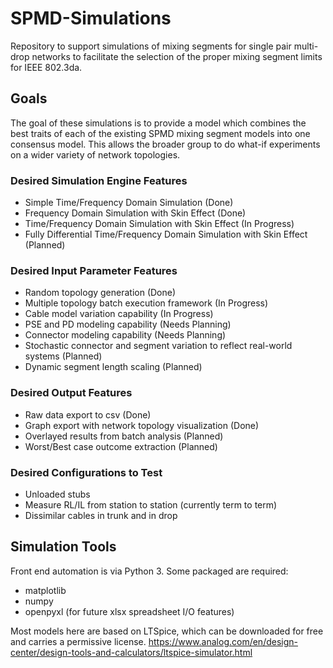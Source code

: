# SPMD-Simulations
Repository to support simulations of mixing segments for single pair multi-drop networks to facilitate the selection of the proper mixing segment limits for IEEE 802.3da.

## Goals

The goal of these simulations is to provide a model which combines the best traits of each of the existing SPMD mixing segment models into one consensus model. This allows the broader group to do what-if experiments on a wider variety of network topologies.

### Desired Simulation Engine Features
* Simple Time/Frequency Domain Simulation (Done)
* Frequency Domain Simulation with Skin Effect (Done)
* Time/Frequency Domain Simulation with Skin Effect (In Progress)
* Fully Differential Time/Frequency Domain Simulation with Skin Effect (Planned)

### Desired Input Parameter Features
* Random topology generation (Done)
* Multiple topology batch execution framework (In Progress)
* Cable model variation capability (In Progress)
* PSE and PD modeling capability (Needs Planning)
* Connector modeling capability (Needs Planning)
* Stochastic connector and segment variation to reflect real-world systems (Planned)
* Dynamic segment length scaling (Planned)

### Desired Output Features
* Raw data export to csv (Done)
* Graph export with network topology visualization (Done)
* Overlayed results from batch analysis (Planned)
* Worst/Best case outcome extraction (Planned)

### Desired Configurations to Test
* Unloaded stubs
* Measure RL/IL from station to station (currently term to term)
* Dissimilar cables in trunk and in drop

## Simulation Tools

Front end automation is via Python 3. Some packaged are required:
* matplotlib
* numpy
* openpyxl (for future xlsx spreadsheet I/O features)

Most models here are based on LTSpice, which can be downloaded for free and carries a permissive license.
https://www.analog.com/en/design-center/design-tools-and-calculators/ltspice-simulator.html

